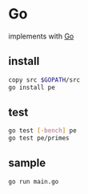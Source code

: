 # Go

implements with [Go](https://golang.org/)

## install

```bash
copy src $GOPATH/src
go install pe
```

## test

```bash
go test [-bench] pe
go test pe/primes
```

## sample

```bash
go run main.go
```
